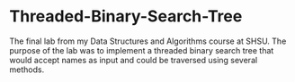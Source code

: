 # Threaded-Binary-Search-Tree
The final lab from my Data Structures and Algorithms course at SHSU. The purpose of the lab was to implement a threaded binary search tree that would accept names as input and could be traversed using several methods.
